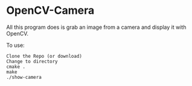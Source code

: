 OpenCV-Camera
=============

All this program does is grab an image from a camera and display it with OpenCV.


To use:

	Clone the Repo (or download)
	Change to directory
	cmake .
	make
	./show-camera
